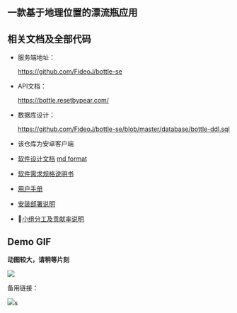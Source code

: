 ## 一款基于地理位置的漂流瓶应用



## 相关文档及全部代码

* 服务端地址：
  
  https://github.com/FideoJ/bottle-se

  

* API文档：
  
  https://bottle.resetbypear.com/

  

* 数据库设计：
  
  https://github.com/FideoJ/bottle-se/blob/master/database/bottle-ddl.sql

  

* 该仓库为安卓客户端

  

* [软件设计文档](https://github.com/Bowenwu1/bottle-ae/blob/master/doc/SD.pdf)
  [md format](https://github.com/Bowenwu1/bottle-ae/blob/master/doc/SD.md) 

  

* [软件需求规格说明书](https://github.com/Bowenwu1/bottle-ae/blob/master/doc/%E8%BD%AF%E4%BB%B6%E9%9C%80%E6%B1%82%E8%A7%84%E6%A0%BC%E8%AF%B4%E6%98%8E%E4%B9%A6.pdf)
  

* [用户手册](https://github.com/Bowenwu1/bottle-ae/blob/master/doc/%E7%94%A8%E6%88%B7%E6%89%8B%E5%86%8C.pdf)
  

* [安装部署说明](https://github.com/Bowenwu1/bottle-ae/blob/master/doc/%E5%AE%89%E8%A3%85%E9%83%A8%E7%BD%B2%E8%AF%B4%E6%98%8E.md)
  

* [小组分工及贡献率说明](https://github.com/Bowenwu1/bottle-ae/blob/master/doc/%E5%B0%8F%E7%BB%84%E5%88%86%E5%B7%A5%E4%B8%8E%E8%B4%A1%E7%8C%AE%E7%8E%87%E8%AF%B4%E6%98%8E.md)



## Demo GIF

**动图较大，请稍等片刻**

![](https://github.com/Bowenwu1/bottle-ae/blob/master/doc/demo.gif?raw=true)



备用链接：



![](https://ws3.sinaimg.cn/large/006tKfTcgy1ft2jpwm36zg30az0icnph.gif)s